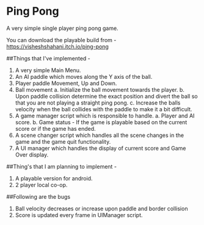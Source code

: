 # Ping Pong
A very simple single player ping pong game.

You can download the playable build from - https://visheshshahani.itch.io/ping-pong

##Things that I've implemented -
1. A very simple Main Menu.
2. An AI paddle which moves along the Y axis of the ball.
3. Player paddle Movement, Up and Down.
4. Ball movement
	a. Initialize the ball movement towards the player.
	b. Upon paddle collision determine the exact position and divert the ball so that you are not playing a straight ping pong.
	c. Increase the balls velocity when the ball collides with the paddle to make it a bit difficult.
5. A game manager script which is responsible to handle.
	a. Player and AI score.
	b. Game status - If the game is playable based on the current score or if the game has ended.
6. A scene changer script which handles all the scene changes in the game and the game quit functionality.
7. A UI manager which handles the display of current score and Game Over display.

##Thing's that I am planning to implement -
1. A playable version for android.
2. 2 player local co-op.

##Following are the bugs
1. Ball velocity decreases or increase upon paddle and border collision
2. Score is updated every frame in UIManager script.
